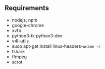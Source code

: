 ## Requirements
- nodejs, npm
- google-chrome
- xvfb 
- python3-tk python3-dev
- v4l-utils
- sudo apt-get install linux-headers-`uname -r`
- tshark
- ffmpeg
- scrot

